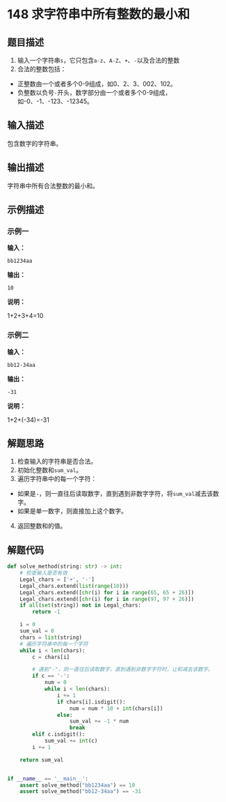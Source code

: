 # 148 求字符串中所有整数的最小和

## 题目描述

1. 输入一个字符串`s`，它只包含`a-z`、`A-Z`、`+`、`-`以及合法的整数
2. 合法的整数包括：
- 正整数由一个或者多个0-9组成，如0、2、3、002、102。
- 负整数以负号`-`开头，数字部分由一个或者多个0-9组成，如-0、-1、-123、-12345。

## 输入描述

包含数字的字符串。

## 输出描述

字符串中所有合法整数的最小和。

## 示例描述

### 示例一

**输入：**

```text
bb1234aa
```

**输出：**

```text
10
```

**说明：**  

1+2+3+4=10

### 示例二

**输入：**

```text
bb12-34aa
```

**输出：**

```text
-31
```

**说明：**  

1+2+(-34)=-31 

## 解题思路

1. 检查输入的字符串是否合法。
2. 初始化整数和`sum_val`。   
3. 遍历字符串中的每一个字符：
  - 如果是`-`，则一直往后读取数字，直到遇到非数字字符，将`sum_val`减去该数字。
  - 如果是单一数字，则直接加上这个数字。
4. 返回整数和的值。

## 解题代码

```python
def solve_method(string: str) -> int:
    # 检查输入是否有效
    Legal_chars = ['+', '-']
    Legal_chars.extend(list(range(10)))
    Legal_chars.extend([chr(i) for i in range(65, 65 + 26)])
    Legal_chars.extend([chr(i) for i in range(97, 97 + 26)])
    if all(set(string)) not in Legal_chars:
        return -1

    i = 0
    sum_val = 0
    chars = list(string)
    # 遍历字符串中的每一个字符
    while i < len(chars):
        c = chars[i]

        # 遇到"-"，则一直往后读取数字，直到遇到非数字字符时，让和减去该数字。
        if c == '-':
            num = 0
            while i < len(chars):
                i += 1
                if chars[i].isdigit():
                    num = num * 10 + int(chars[i])
                else:
                    sum_val += -1 * num
                    break
        elif c.isdigit():
            sum_val += int(c)
        i += 1

    return sum_val


if __name__ == '__main__':
    assert solve_method("bb1234aa") == 10
    assert solve_method("bb12-34aa") == -31
```